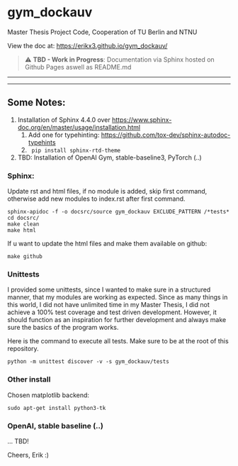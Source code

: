 # gym_dockauv

Master Thesis Project Code, Cooperation of TU Berlin and NTNU

View the doc at: https://erikx3.github.io/gym_dockauv/

> :warning: **TBD - Work in Progress**: Documentation via Sphinx hosted on Github Pages aswell as README.md

___
___

## Some Notes:
1. Installation of Sphinx 4.4.0 over https://www.sphinx-doc.org/en/master/usage/installation.html
   1. Add one for typehinting: https://github.com/tox-dev/sphinx-autodoc-typehints
   2. ``` pip install sphinx-rtd-theme```
2. TBD: Installation of OpenAI Gym, stable-baseline3, PyTorch (..) 


### Sphinx:
Update rst and html files, if no module is added, skip first command, otherwise add new modules to index.rst after first command.
```shell
sphinx-apidoc -f -o docsrc/source gym_dockauv EXCLUDE_PATTERN /*tests*
cd docsrc/
make clean
make html
```

If u want to update the html files and make them available on github:
```shell
make github
```


### Unittests

I provided some unittests, since I wanted to make sure in a structured manner, that my modules are working as expected. Since as many things in this world, I did not have unlimited time in my Master Thesis, I did not achieve a 100% test coverage and test driven development. However, it should function as an inspiration for further development and always make sure the basics of the program works.

Here is the command to execute all tests. Make sure to be at the root of this repository.
```shell
python -m unittest discover -v -s gym_dockauv/tests
```


### Other install

Chosen matplotlib backend:

```shell
sudo apt-get install python3-tk
```

### OpenAI, stable baseline (..)

... TBD!


Cheers, Erik :)




